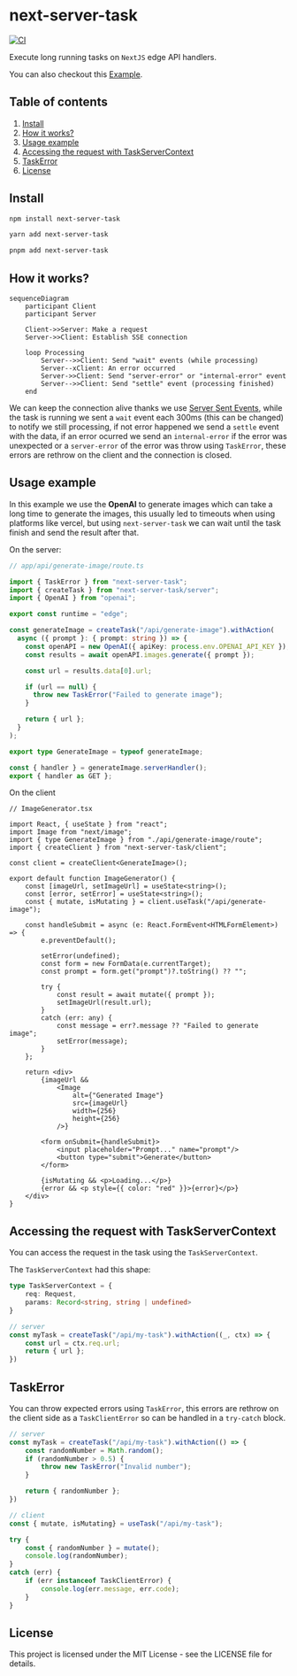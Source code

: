 # next-server-task

[![CI](https://github.com/Neo-Ciber94/next-server-task/actions/workflows/ci.yml/badge.svg)](https://github.com/Neo-Ciber94/next-server-task/actions/workflows/ci.yml)

Execute long running tasks on `NextJS` edge API handlers.

You can also checkout this [Example](https://github.com/Neo-Ciber94/next-server-task/tree/main/examples/openai-image-generator).

## Table of contents

1. [Install](#install)
2. [How it works?](#how-it-works)
3. [Usage example](#usage-example)
4. [Accessing the request with TaskServerContext](#accessing-the-request-with-taskservercontext)
5. [TaskError](#taskerror)
6. [License](#license)

## Install

```bash
npm install next-server-task
```

```bash
yarn add next-server-task
```

```bash
pnpm add next-server-task
```

## How it works?

```mermaid
sequenceDiagram
    participant Client
    participant Server

    Client->>Server: Make a request
    Server->>Client: Establish SSE connection

    loop Processing
        Server-->>Client: Send "wait" events (while processing)
        Server--xClient: An error occurred
        Server->>Client: Send "server-error" or "internal-error" event
        Server-->>Client: Send "settle" event (processing finished)
    end
```

We can keep the connection alive thanks we use [Server Sent Events](https://web.dev/articles/eventsource-basics), while the
task is running we sent a `wait` event each 300ms (this can be changed) to notify we still processing, if not error happened we send a `settle` event with the data, if an error ocurred we send an `internal-error` if the error was unexpected or a `server-error` of the error was throw using `TaskError`, these errors are rethrow on the client and the connection is closed.

## Usage example

In this example we use the **OpenAI** to generate images which can take a long time to generate the images,
this usually led to timeouts when using platforms like vercel, but using `next-server-task` we can wait until the task
finish and send the result after that.

On the server:

```ts
// app/api/generate-image/route.ts

import { TaskError } from "next-server-task";
import { createTask } from "next-server-task/server";
import { OpenAI } from "openai";

export const runtime = "edge";

const generateImage = createTask("/api/generate-image").withAction(
  async ({ prompt }: { prompt: string }) => {
    const openAPI = new OpenAI({ apiKey: process.env.OPENAI_API_KEY });
    const results = await openAPI.images.generate({ prompt });

    const url = results.data[0].url;

    if (url == null) {
      throw new TaskError("Failed to generate image");
    }

    return { url };
  }
);

export type GenerateImage = typeof generateImage;

const { handler } = generateImage.serverHandler();
export { handler as GET };
```

On the client

```tsx
// ImageGenerator.tsx

import React, { useState } from "react";
import Image from "next/image";
import { type GenerateImage } from "./api/generate-image/route";
import { createClient } from "next-server-task/client";

const client = createClient<GenerateImage>();

export default function ImageGenerator() {
    const [imageUrl, setImageUrl] = useState<string>();
    const [error, setError] = useState<string>();
    const { mutate, isMutating } = client.useTask("/api/generate-image");

    const handleSubmit = async (e: React.FormEvent<HTMLFormElement>) => {
        e.preventDefault();

        setError(undefined);
        const form = new FormData(e.currentTarget);
        const prompt = form.get("prompt")?.toString() ?? "";
        
        try {
            const result = await mutate({ prompt });
            setImageUrl(result.url);
        }
        catch (err: any) {
            const message = err?.message ?? "Failed to generate image";
            setError(message);
        }
    };

    return <div>
        {imageUrl && 
            <Image 
                alt={"Generated Image"} 
                src={imageUrl} 
                width={256} 
                height={256}
            />}

        <form onSubmit={handleSubmit}>
            <input placeholder="Prompt..." name="prompt"/>
            <button type="submit">Generate</button>
        </form>

        {isMutating && <p>Loading...</p>}
        {error && <p style={{ color: "red" }}>{error}</p>}
    </div>
}
```

## Accessing the request with TaskServerContext

You can access the request in the task using the `TaskServerContext`.

The `TaskServerContext` had this shape:

```ts
type TaskServerContext = {
    req: Request,
    params: Record<string, string | undefined>
}
```

```ts
// server
const myTask = createTask("/api/my-task").withAction((_, ctx) => {
    const url = ctx.req.url;
    return { url };
})
```

## TaskError

You can throw expected errors using `TaskError`, this errors are rethrow on the client side as a `TaskClientError` so can be handled in a `try-catch` block.

```ts
// server
const myTask = createTask("/api/my-task").withAction(() => {
    const randomNumber = Math.random();
    if (randomNumber > 0.5) {
        throw new TaskError("Invalid number");
    }

    return { randomNumber };
})
```

```ts
// client
const { mutate, isMutating} = useTask("/api/my-task");

try {
    const { randomNumber } = mutate();
    console.log(randomNumber);
}
catch (err) {
    if (err instanceof TaskClientError) {
        console.log(err.message, err.code);
    }
}
```

## License

This project is licensed under the MIT License - see the LICENSE file for details.
